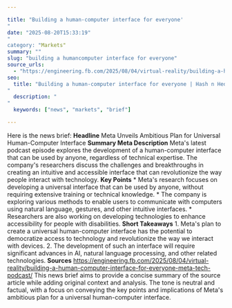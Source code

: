 ```yaml
---

title: "Building a human-computer interface for everyone'"
date: "2025-08-20T15:33:19""
category: "Markets"
summary: ""
slug: "building a humancomputer interface for everyone"
source_urls:
  - "https://engineering.fb.com/2025/08/04/virtual-reality/building-a-human-computer-interface-for-everyone-meta-tech-podcast/"
seo:
  title: "Building a human-computer interface for everyone | Hash n Hedge'"
  description: ""
  keywords: ["news", "markets", "brief"]

---
```

Here is the news brief:  **Headline** Meta Unveils Ambitious Plan for Universal Human-Computer Interface  **Summary Meta Description** Meta's latest podcast episode explores the development of a human-computer interface that can be used by anyone, regardless of technical expertise. The company's researchers discuss the challenges and breakthroughs in creating an intuitive and accessible interface that can revolutionize the way people interact with technology.  **Key Points**  * Meta's research focuses on developing a universal interface that can be used by anyone, without requiring extensive training or technical knowledge. * The company is exploring various methods to enable users to communicate with computers using natural language, gestures, and other intuitive interfaces. * Researchers are also working on developing technologies to enhance accessibility for people with disabilities.  **Short Takeaways**  1. Meta's plan to create a universal human-computer interface has the potential to democratize access to technology and revolutionize the way we interact with devices. 2. The development of such an interface will require significant advances in AI, natural language processing, and other related technologies.  **Sources** https://engineering.fb.com/2025/08/04/virtual-reality/building-a-human-computer-interface-for-everyone-meta-tech-podcast/  This news brief aims to provide a concise summary of the source article while adding original context and analysis. The tone is neutral and factual, with a focus on conveying the key points and implications of Meta's ambitious plan for a universal human-computer interface. 

